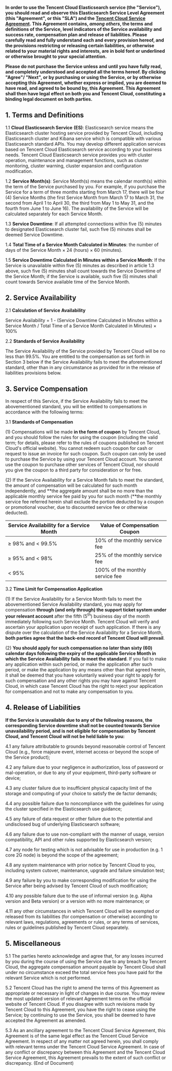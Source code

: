 **In order to use the Tencent Cloud Elasticsearch service (the "Service"), you should read and observe this Elasticsearch Service Level Agreement (this "Agreement", or this "SLA") and the** **[Tencent Cloud Service Agreement](https://intl.cloud.tencent.com/document/product/301/12905). This Agreement contains, *among others*, the terms and definitions of the Service, level indicators of the Service availability and success rate, compensation plan and release of liabilities. Please carefully read and fully understand each and every provision hereof, and the provisions restricting or releasing certain liabilities, or otherwise related to your material rights and interests, are in bold font or underlined or otherwise brought to your special attention.**

**Please do not purchase the Service unless and until you have fully read, and completely understood and accepted all the terms hereof. By clicking "Agree"/ "Next", or by purchasing or using the Service, or by otherwise accepting this Agreement, whether express or implied, you are deemed to have read, and agreed to be bound by, this Agreement. This Agreement shall then have legal effect on both you and Tencent Cloud, constituting a binding legal document on both parties.**

 ## 1. Terms and Definitions
1.1  **Cloud Elasticsearch Service** **(ES)**: Elasticsearch service means the Elasticsearch cluster hosting service provided by Tencent Cloud, including Elasticsearch cluster and Kibana service which is compatible with various Elasticsearch standard APIs. You may develop different application services based on Tencent Cloud Elasticsearch service according to your business needs. Tencent Cloud Elasticsearch service provides you with cluster operation, maintenance and management functions, such as cluster monitoring, cluster warning, cluster expansion and configuration modification.
    
1.2  **Service Month(s)**: Service Month(s) means the calendar month(s) within the term of the Service purchased by you. For example, if you purchase the Service for a term of three months starting from March 17, there will be four (4) Service Months (the first Service Month from March 17 to March 31, the second from April 1 to April 30, the third from May 1 to May 31, and the fourth from June 1 to June 16). The availability of the Service will be calculated separately for each Service Month.
    
1.3  **Service Downtime**: If all attempted connections within five (5) minutes to designated Elasticsearch cluster fail, such five (5) minutes shall be deemed Service Downtime.
    
1.4  **Total Time of a Service Month Calculated in Minutes**: the number of days of the Service Month × 24 (hours) × 60 (minutes).
    
1.5  **Service Downtime Calculated in Minutes within a Service Month**: If the Service is unavailable within five (5) minutes as described in article 1.3 above, such five (5) minutes shall count towards the Service Downtime of the Service Month; if the Service is available, such five (5) minutes shall count towards Service available time of the Service Month.
    
## 2. Service Availability

2.1  **Calculation of Service Availability**

Service Availability = 1 - (Service Downtime Calculated in Minutes within a Service Month / Total Time of a Service Month Calculated in Minutes) × 100%

2.2  **Standards of Service Availability**

The Service Availability of the Service provided by Tencent Cloud will be no less than 99.5%. You are entitled to the compensation as set forth in Section 3 below if the Service Availability fails to meet the aforementioned standard, other than in any circumstance as provided for in the release of liabilities provisions below.
## 3. Service Compensation

In respect of this Service, if the Service Availability fails to meet the abovementioned standard, you will be entitled to compensations in accordance with the following terms:

3.1  **Standards of Compensation**

\(1) Compensations will be made **in the form of coupon** by Tencent Cloud, and you should follow the rules for using the coupon (including the valid term; for details, please refer to the rules of coupons published on Tencent Cloud's official website). You cannot redeem such coupon for cash or request to issue an invoice for such coupon. Such coupon can only be used to purchase the Service by using your Tencent Cloud account. You cannot use the coupon to purchase other services of Tencent Cloud, nor should you give the coupon to a third party for consideration or for free.

\(2) If the Service Availability for a Service Month fails to meet the standard, the amount of compensation will be calculated for such month independently, and **the aggregate amount shall be no more than the applicable monthly service fee paid by you for such month (**the monthly service fee referred herein shall exclude the portion deducted by a coupon or promotional voucher, due to discounted service fee or otherwise deducted).

  |Service Availability for a Service Month|   Value of Compensation Coupon|
|-|-|
  |≥ 98% and \< 99.5%|                         10% of the monthly service fee|
  |≥ 95% and \< 98%|                           25% of the monthly service fee|
  |\< 95%|                                     100% of the monthly service fee|

3.2  **Time Limit for Compensation Application**

\(1) If the Service Availability for a Service Month fails to meet the abovementioned Service Availability standard, you may apply for compensation **through (and only through) the support ticket system under your relevant account** after the fifth (5<sup>th</sup>) business day of the month immediately following such Service Month. Tencent Cloud will verify and ascertain your application upon receipt of such application. If there is any dispute over the calculation of the Service Availability for a Service Month, **both parties agree that the back-end record of Tencent Cloud will prevail**.

\(2) **You should apply for such compensation no later than sixty (60) calendar days following the expiry of the applicable Service Month in which the Service Availability fails to meet the standard**. If you fail to make any application within such period, or make the application after such period, or make the application by any means other than that agreed herein, it shall be deemed that you have voluntarily waived your right to apply for such compensation and any other rights you may have against Tencent Cloud, in which case Tencent Cloud has the right to reject your application for compensation and not to make any compensation to you.

## 4. Release of Liabilities

**If the Service is unavailable due to any of the following reasons, the corresponding Service downtime shall not be counted towards Service unavailability period, and is not eligible for compensation by Tencent Cloud, and Tencent Cloud will not be held liable to you:**

4.1 any failure attributable to grounds beyond reasonable control of Tencent Cloud (e.g., force majeure event, internet access or beyond the scope of the Service product);

4.2 any failure due to your negligence in authorization, loss of password or mal-operation, or due to any of your equipment, third-party software or device;

4.3 any cluster failure due to insufficient physical capacity limit of the storage and computing of your choice to satisfy the de factor demands;

4.4 any possible failure due to noncompliance with the guidelines for using the cluster specified in the Elasticsearch use guidance;

4.5 any failure of data request or other failure due to the potential and undisclosed bug of underlying Elasticsearch software;

4.6 any failure due to use non-compliant with the manner of usage, version compatibility, API and other rules supported by Elasticsearch version;

4.7 any node for testing which is not advisable for use in production (e.g. 1 core 2G node) is beyond the scope of the agreement;

4.8 any system maintenance with prior notice by Tencent Cloud to you, including system cutover, maintenance, upgrade and failure simulation test;

4.9 any failure by you to make corresponding modification for using the Service after being advised by Tencent Cloud of such modification;

4.10 any possible failure due to the use of informal version (e.g. Alpha version and Beta version) or a version with no more maintenance; or

4.11 any other circumstances in which Tencent Cloud will be exempted or released from its liabilities (for compensation or otherwise) according to relevant laws, regulations, agreements or rules, or any terms of services, rules or guidelines published by Tencent Cloud separately.

<!-- -->

## 5. Miscellaneous
5.1 The parties hereto acknowledge and agree that, for any losses incurred by you during the course of using the Service due to any breach by Tencent Cloud, the aggregate compensation amount payable by Tencent Cloud shall under no circumstance exceed the total service fees you have paid for the relevant Service which is not performed.

5.2 Tencent Cloud has the right to amend the terms of this Agreement as appropriate or necessary in light of changes in due course. You may review the most updated version of relevant Agreement terms on the official website of Tencent Cloud. If you disagree with such revisions made by Tencent Cloud to this Agreement, you have the right to cease using the Service; by continuing to use the Service, you shall be deemed to have accepted the Agreement as amended.

5.3 As an ancillary agreement to the Tencent Cloud Service Agreement, this Agreement is of the same legal effect as the Tencent Cloud Service Agreement. In respect of any matter not agreed herein, you shall comply with relevant terms under the Tencent Cloud Service Agreement. In case of any conflict or discrepancy between this Agreement and the Tencent Cloud Service Agreement, this Agreement prevails to the extent of such conflict or discrepancy. (End of Document)
